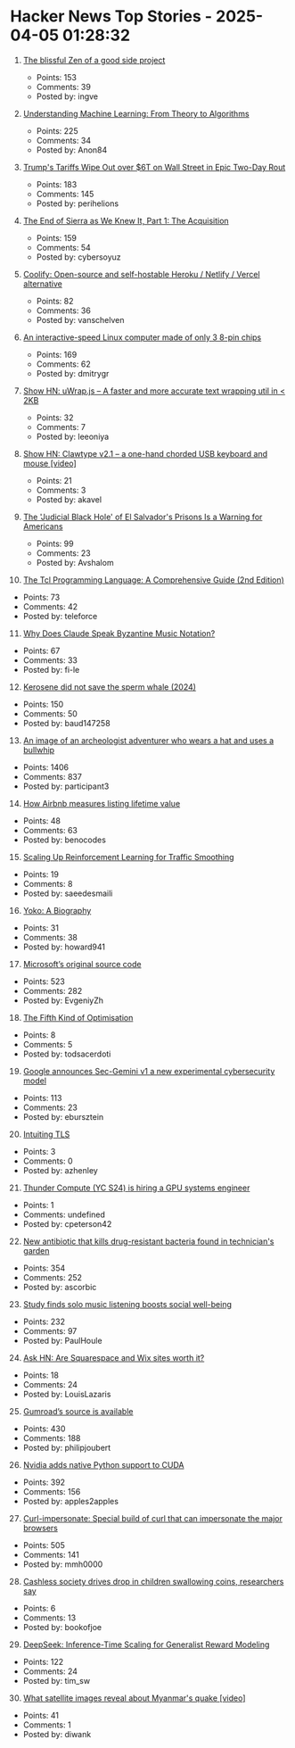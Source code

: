 # Hacker News Top Stories - 2025-04-05 01:28:32

1. [The blissful Zen of a good side project](https://joshcollinsworth.com/blog/the-blissful-zen-of-a-good-side-project)
   - Points: 153
   - Comments: 39
   - Posted by: ingve

2. [Understanding Machine Learning: From Theory to Algorithms](https://www.cs.huji.ac.il/~shais/UnderstandingMachineLearning/copy.html)
   - Points: 225
   - Comments: 34
   - Posted by: Anon84

3. [Trump's Tariffs Wipe Out over $6T on Wall Street in Epic Two-Day Rout](https://www.wsj.com/finance/stocks/u-s-stock-futures-fall-further-after-china-retaliates-against-trump-tariffs-3be33fa7)
   - Points: 183
   - Comments: 145
   - Posted by: perihelions

4. [The End of Sierra as We Knew It, Part 1: The Acquisition](https://www.filfre.net/2025/04/the-end-of-sierra-as-we-knew-it-part-1-the-acquisition/)
   - Points: 159
   - Comments: 54
   - Posted by: cybersoyuz

5. [Coolify: Open-source and self-hostable Heroku / Netlify / Vercel alternative](https://coolify.io/)
   - Points: 82
   - Comments: 36
   - Posted by: vanschelven

6. [An interactive-speed Linux computer made of only 3 8-pin chips](https://dmitry.gr/?r=05.Projects&proj=36.%208pinLinux)
   - Points: 169
   - Comments: 62
   - Posted by: dmitrygr

7. [Show HN: uWrap.js – A faster and more accurate text wrapping util in < 2KB](https://github.com/leeoniya/uWrap)
   - Points: 32
   - Comments: 7
   - Posted by: leeoniya

8. [Show HN: Clawtype v2.1 – a one-hand chorded USB keyboard and mouse [video]](https://www.youtube.com/watch?v=N2PSiOl-auM)
   - Points: 21
   - Comments: 3
   - Posted by: akavel

9. [The 'Judicial Black Hole' of El Salvador's Prisons Is a Warning for Americans](https://www.rollingstone.com/politics/politics-features/el-salvador-prisons-warning-americans-trump-1235309721/)
   - Points: 99
   - Comments: 23
   - Posted by: Avshalom

10. [The Tcl Programming Language: A Comprehensive Guide (2nd Edition)](https://www.magicsplat.com/ttpl/index.html)
   - Points: 73
   - Comments: 42
   - Posted by: teleforce

11. [Why Does Claude Speak Byzantine Music Notation?](https://fi-le.net/byzantine/)
   - Points: 67
   - Comments: 33
   - Posted by: fi-le

12. [Kerosene did not save the sperm whale (2024)](https://edconway.substack.com/p/no-kerosene-did-not-save-the-sperm)
   - Points: 150
   - Comments: 50
   - Posted by: baud147258

13. [An image of an archeologist adventurer who wears a hat and uses a bullwhip](https://theaiunderwriter.substack.com/p/an-image-of-an-archeologist-adventurer)
   - Points: 1406
   - Comments: 837
   - Posted by: participant3

14. [How Airbnb measures listing lifetime value](https://medium.com/airbnb-engineering/how-airbnb-measures-listing-lifetime-value-a603bf05142c)
   - Points: 48
   - Comments: 63
   - Posted by: benocodes

15. [Scaling Up Reinforcement Learning for Traffic Smoothing](https://bair.berkeley.edu/blog/2025/03/25/rl-av-smoothing/)
   - Points: 19
   - Comments: 8
   - Posted by: saeedesmaili

16. [Yoko: A Biography](https://www.newstatesman.com/culture/books/book-of-the-day/2025/03/the-yoko-ono-problem)
   - Points: 31
   - Comments: 38
   - Posted by: howard941

17. [Microsoft’s original source code](https://www.gatesnotes.com/home/home-page-topic/reader/microsoft-original-source-code)
   - Points: 523
   - Comments: 282
   - Posted by: EvgeniyZh

18. [The Fifth Kind of Optimisation](https://tratt.net/laurie/blog/2025/the_fifth_kind_of_optimisation.html)
   - Points: 8
   - Comments: 5
   - Posted by: todsacerdoti

19. [Google announces Sec-Gemini v1 a new experimental cybersecurity model](https://security.googleblog.com/2025/04/google-launches-sec-gemini-v1-new.html)
   - Points: 113
   - Comments: 23
   - Posted by: ebursztein

20. [Intuiting TLS](http://kprotty.me/2025/04/01/intuiting-tls.html)
   - Points: 3
   - Comments: 0
   - Posted by: azhenley

21. [Thunder Compute (YC S24) is hiring a GPU systems engineer](https://www.ycombinator.com/companies/thunder-compute/jobs/fRSS8JQ-systems-engineer)
   - Points: 1
   - Comments: undefined
   - Posted by: cpeterson42

22. [New antibiotic that kills drug-resistant bacteria found in technician's garden](https://www.nature.com/articles/d41586-025-00945-z)
   - Points: 354
   - Comments: 252
   - Posted by: ascorbic

23. [Study finds solo music listening boosts social well-being](https://phys.org/news/2025-03-solo-music-boosts-social.html)
   - Points: 232
   - Comments: 97
   - Posted by: PaulHoule

24. [Ask HN: Are Squarespace and Wix sites worth it?](undefined)
   - Points: 18
   - Comments: 24
   - Posted by: LouisLazaris

25. [Gumroad’s source is available](https://github.com/antiwork/gumroad)
   - Points: 430
   - Comments: 188
   - Posted by: philipjoubert

26. [Nvidia adds native Python support to CUDA](https://thenewstack.io/nvidia-finally-adds-native-python-support-to-cuda/)
   - Points: 392
   - Comments: 156
   - Posted by: apples2apples

27. [Curl-impersonate: Special build of curl that can impersonate the major browsers](https://github.com/lwthiker/curl-impersonate)
   - Points: 505
   - Comments: 141
   - Posted by: mmh0000

28. [Cashless society drives drop in children swallowing coins, researchers say](https://www.independent.co.uk/money/cashless-society-drives-drop-in-children-swallowing-coins-researchers-say-b2723046.html)
   - Points: 6
   - Comments: 13
   - Posted by: bookofjoe

29. [DeepSeek: Inference-Time Scaling for Generalist Reward Modeling](https://arxiv.org/abs/2504.02495)
   - Points: 122
   - Comments: 24
   - Posted by: tim_sw

30. [What satellite images reveal about Myanmar's quake [video]](https://www.bbc.com/news/videos/cn4wzyv21jvo)
   - Points: 41
   - Comments: 1
   - Posted by: diwank

